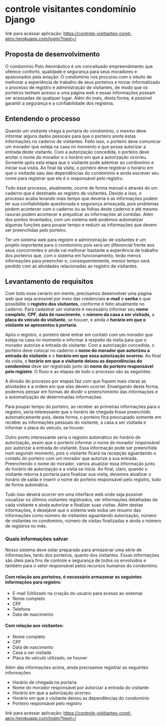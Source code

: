 # controle visitantes condomínio Django

link para acessar aplicação: https://controle-visitiantes-cond-aero.herokuapp.com/login/?next=/

## Proposta de desenvolvimento

O condomínio Polo Aeronáutico é um conceituado empreendimento que oferece conforto, qualidade e segurança para seus moradores e apaixonados pela aviação. O condomínio nos procurou com o intuito de melhorar a experiência de trabalho de seus porteiros e tornar informatizado o processo de registro e administração de visitantes, de modo que os porteiros tenham acesso a uma página web e essas informações possam ser acessadas de qualquer lugar. Além do mais, desta forma, é possível garantir a segurança e a confiabilidade dos registros.

## Entendendo o processo

Quando um visitante chega à portaria do condomínio, o mesmo deve informar alguns dados pessoais para que o porteiro anote estas informações no caderno de visitantes. Feito isso, o porteiro deve comunicar um morador que esteja na casa no momento e que possa autorizar a entrada deste visitante. Com a autorização concedida, o porteiro deve anotar o nome do morador e o horário em que a autorização ocorreu. Somente após esta etapa que o visitante pode adentrar ao condomínio e iniciar sua visita. Ao final da visita, o porteiro deve registrar o horário em que o visitante saiu das dependências do condomínio e ainda escrever seu nome para registrar que ele é o responsável pelo registro.

Todo esse processo, atualmente, ocorre de forma manual e através de um caderno que é destinado ao registro de visitantes. Devido a isso, o processo acaba levando mais tempo que deveria e as informações podem ter sua confiabilidade questionada e segurança ameaçada, pois problemas podem acontecer com o caderno ou as folhas deste caderno e até mesmo rasuras podem acontecer e prejudicar as informações ali contidas. Além dos pontos levantados, com um sistema web podemos automatizar algumas funções para poupar tempo e reduzir as informações que devem ser preenchidas pelo porteiro.

Ter um sistema web para registro e administração de visitantes é um projeto importante para o condomínio pois será um diferencial frente aos seus concorrentes e ainda vai melhorar bastante a experiência de trabalho dos porteiros que, com o sistema em funcionamento, terão menos informações para preencher e, consequentemente, menos tempo será perdido com as atividades relacionadas ao registro de visitantes.

## Levantamento de requisitos

Com todo esse cenário em mente, precisamos desenvolver uma página web que seja acessível por meio das credenciais **e-mail** e **senha** e que possibilite o **registro dos visitantes**, conforme é feito atualmente no caderno. Para cadastrar um visitante é necessário informar seu **nome completo**, **CPF**, **data de nascimento**, o **número da casa a ser visitada,** a **placa do veículo do visitante**, se houver, e ainda o **horário em que o visitante se apresentou à portaria**.

Após o registro, o porteiro deve entrar em contato com um morador que esteja na casa no momento e informar à respeito da visita para que o morador autorize a entrada do visitante. Com a autorização concedida, o porteiro deve colocar no caderno o **nome do morador que autorizou a entrada do visitante** e o **horário em que essa autorização ocorreu**. Ao final da visita, o **horário em que o visitante deixou as dependências do condomínio** deve ser registrado junto do **nome do porteiro responsável pelo registro**. O fluxo e as etapas de todo o processo são as seguintes:



A divisão do processo por etapas faz com que fiquem mais claras as atividades e a ordem em que elas devem ocorrer. Enxergando desta forma, podemos pensar em formas de dividir o preenchimento das informações e a automatização de determinadas informações.

Para poupar tempo do porteiro, ao receber as primeiras informações para o registro, seria interessante que o horário de chegada fosse preenchido automaticamente pois, desta forma, o porteiro fica preocupado somente em receber as informações pessoais do visitante, a casa a ser visitada e informar o placa do veículo, se houver.

Outro ponto interessante seria o registro automático do horário de autorização, assim que o porteiro informar o nome do morador responsável por autorizar a entrada do visitante. Essa informação pode ser preenchida num segundo momento, pois o visitante ficará na recepção aguardando o contato do porteiro com um morador que autorize a sua entrada. Preenchendo o nome do morador, vamos atualizar essa informação junto do horário de autorização e a visita se inicia. Ao final, claro, quando o visitante retorna à portaria para finalizar sua visita, devemos atualizar o horário de saída e inserir o nome do porteiro responsável pelo registro, tudo de forma automática.

Tudo isso deverá ocorrer em uma interface web onde seja possível visualizar os últimos visitantes registrados, ver informações detalhadas de cada visitante e ainda autorizar e finalizar suas visitas. Além destas informações, é desejável que o sistema web exiba um resumo das informações como número de visitantes aguardando autorização, número de visitantes no condomínio, número de visitas finalizadas e ainda o número de registros no mês.

### Quais informações salvar

Nosso sistema deve estar preparado para armazenar uma série de informações, tanto dos porteiros, quanto dos visitantes. Essas informações são úteis para fins de controle e segurança de todos os envolvidos e também para o setor responsável pelos recursos humanos do condomínio.

#### Com relação aos porteiros, é necessário armazenar as seguintes informações para registro:

* E-mail \(Utilizado na criação do usuário para acesso ao sistema\)
* Nome completo
* CPF
* Telefone
* Data de nascimento

#### Com relação aos visitantes:

* Nome completo
* CPF
* Data de nascimento
* Casa a ser visitada
* Placa do veículo utilizado, se houver

Além das informações acima, ainda precisamos registrar as seguintes informações

* Horário de chegada na portaria
* Nome do morador responsável por autorizar a entrada do visitante
* Horário em que a autorização ocorreu
* Horário em que o visitante deixou as dependências do condomínio
* Porteiro responsável pelo registro



link para acessar aplicação: https://controle-visitiantes-cond-aero.herokuapp.com/login/?next=/
